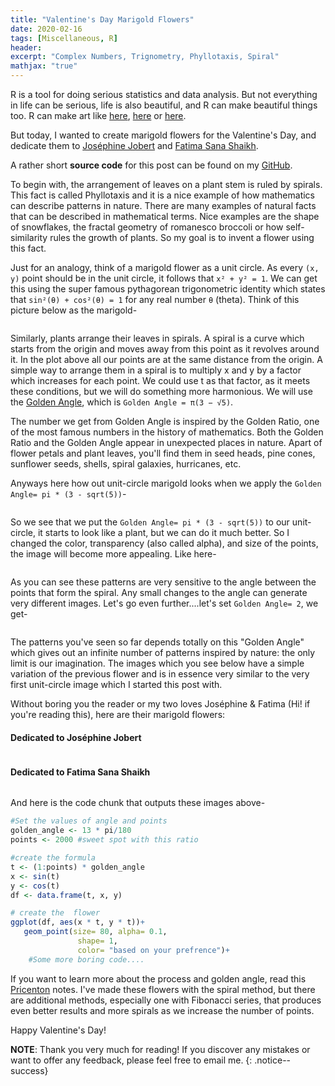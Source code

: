 ```yaml
---
title: "Valentine's Day Marigold Flowers"
date: 2020-02-16
tags: [Miscellaneous, R]
header:
excerpt: "Complex Numbers, Trignometry, Phyllotaxis, Spiral"
mathjax: "true"
---
```

R is a tool for doing serious statistics and data analysis. But not everything in life can be serious, life is also beautiful, and R can make beautiful things too. R can make art like [here](https://toadhanks.github.io/julia/), [here](https://toadhanks.github.io/barnsleysFern/) or [here](https://toadhanks.github.io/mandelbrot/). 

But today, I wanted to create marigold flowers for the Valentine's Day, and dedicate them to [Joséphine Jobert](https://en.wikipedia.org/wiki/Joséphine_Jobert) and [Fatima Sana Shaikh](https://en.wikipedia.org/wiki/Fatima_Sana_Shaikh).

A rather short **source code** for this post can be found on my [GitHub](https://github.com/ToadHanks/marigold-phyllotaxis_R).

To begin with, the arrangement of leaves on a plant stem is ruled by spirals. This fact is called Phyllotaxis and it is a nice example of how mathematics can describe patterns in nature. There are many examples of natural facts that can be described in mathematical terms. Nice examples are the shape of snowflakes, the fractal geometry of romanesco broccoli or how self-similarity rules the growth of plants. So my goal is to invent a flower using this fact. 

Just for an analogy, think of a marigold flower as a unit circle. As every `(x, y)` point should be in the unit circle, it follows that `x² + y² = 1`. We can get this using the super famous pythagorean trigonometric identity which states that `sin²(θ) + cos²(θ) = 1` for any real number `θ` (theta). Think of this picture below as the marigold-

   <img src="{{ site.url }}{{ site.baseurl }}/images/marigold/circle.png" alt="">

Similarly, plants arrange their leaves in spirals. A spiral is a curve which starts from the origin and moves away from this point as it revolves around it. In the plot above all our points are at the same distance from the origin. A simple way to arrange them in a spiral is to multiply x and y by a factor which increases for each point. We could use t as that factor, as it meets these conditions, but we will do something more harmonious. We will use the [Golden Angle](https://en.wikipedia.org/wiki/Golden_angle), which is 
`Golden Angle = π(3 − √5)`.

The number we get from Golden Angle is inspired by the Golden Ratio, one of the most famous numbers in the history of mathematics. Both the Golden Ratio and the Golden Angle appear in unexpected places in nature. Apart of flower petals and plant leaves, you'll find them in seed heads, pine cones, sunflower seeds, shells, spiral galaxies, hurricanes, etc.

Anyways here how out unit-circle marigold looks when we apply the `Golden Angle= pi * (3 - sqrt(5))`-

   <img src="{{ site.url }}{{ site.baseurl }}/images/marigold/spiral.png" alt="">

So we see that we put the `Golden Angle= pi * (3 - sqrt(5))` to our unit-circle, it starts to look like a plant, but we can do it much better. So I changed the color, transparency (also called alpha), and size of the points, the image will become more appealing. Like here-

   <img src="{{ site.url }}{{ site.baseurl }}/images/marigold/spiral_gold.png" alt="">

As you can see these patterns are very sensitive to the angle between the points that form the spiral. Any small changes to the angle can generate very different images. Let's go even further....let's set `Golden Angle= 2`, we get-

   <img src="{{ site.url }}{{ site.baseurl }}/images/marigold/angled_spiral.png" alt="">

The patterns you've seen so far depends totally on this "Golden Angle" which gives out an infinite number of patterns inspired by nature: the only limit is our imagination. The images which you see below have a simple variation of the previous flower and is in essence very similar to the very first unit-circle image which I started this post with.

Without boring you the reader or my two loves Joséphine & Fatima (Hi! if you're reading this), here are their marigold flowers:

####                                         Dedicated to Joséphine Jobert
   <img src="{{ site.url }}{{ site.baseurl }}/images/marigold/Phyllotaxis_josephine.png" alt="">

####                                         Dedicated to Fatima Sana Shaikh 
   <img src="{{ site.url }}{{ site.baseurl }}/images/marigold/Phyllotaxis_fatima.png" alt="">

And here is the code chunk that outputs these images above-

```r
#Set the values of angle and points
golden_angle <- 13 * pi/180
points <- 2000 #sweet spot with this ratio

#create the formula
t <- (1:points) * golden_angle
x <- sin(t)
y <- cos(t)
df <- data.frame(t, x, y)

# create the  flower
ggplot(df, aes(x * t, y * t))+ 
   geom_point(size= 80, alpha= 0.1, 
               shape= 1, 
               color= "based on your prefrence")+
    #Some more boring code....             
```

If you want to learn more about the process and golden angle, read this [Pricenton](https://www.princeton.edu/~akosmrlj/MAE545_S2017/lecture12_slides.pdf) notes. I've made these flowers with the spiral method, but there are additional methods, especially one with Fibonacci series, that produces even better results and more spirals as we increase the number of points.

Happy Valentine's Day!

**NOTE**: Thank you very much for reading! If you discover any mistakes or want to offer any feedback, please feel free to email me.
{: .notice--success}
